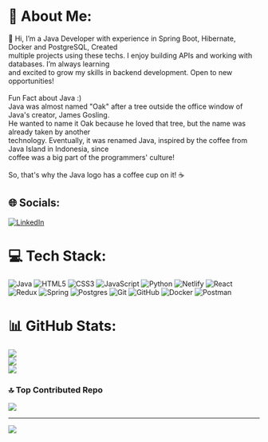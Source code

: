 # 💫 About Me:
👋 Hi, I’m a Java Developer with experience in Spring Boot, Hibernate, Docker and PostgreSQL, Created <br>multiple projects using these techs. I enjoy building APIs and working with databases. I’m always learning<br>and excited to grow my skills in backend development. Open to new opportunities!<br><br>Fun Fact about Java :)<br>Java was almost named "Oak" after a tree outside the office window of Java's creator, James Gosling. <br>He wanted to name it Oak because he loved that tree, but the name was already taken by another <br>technology. Eventually, it was renamed Java, inspired by the coffee from Java Island in Indonesia, since<br>coffee was a big part of the programmers' culture!<br><br>So, that's why the Java logo has a coffee cup on it! ☕


## 🌐 Socials:
[![LinkedIn](https://img.shields.io/badge/LinkedIn-%230077B5.svg?logo=linkedin&logoColor=white)](https://linkedin.com/in/https://www.linkedin.com/in/krishnaoo7ks/) 

# 💻 Tech Stack:
![Java](https://img.shields.io/badge/java-%23ED8B00.svg?style=for-the-badge&logo=openjdk&logoColor=white) ![HTML5](https://img.shields.io/badge/html5-%23E34F26.svg?style=for-the-badge&logo=html5&logoColor=white) ![CSS3](https://img.shields.io/badge/css3-%231572B6.svg?style=for-the-badge&logo=css3&logoColor=white) ![JavaScript](https://img.shields.io/badge/javascript-%23323330.svg?style=for-the-badge&logo=javascript&logoColor=%23F7DF1E) ![Python](https://img.shields.io/badge/python-3670A0?style=for-the-badge&logo=python&logoColor=ffdd54) ![Netlify](https://img.shields.io/badge/netlify-%23000000.svg?style=for-the-badge&logo=netlify&logoColor=#00C7B7) ![React](https://img.shields.io/badge/react-%2320232a.svg?style=for-the-badge&logo=react&logoColor=%2361DAFB) ![Redux](https://img.shields.io/badge/redux-%23593d88.svg?style=for-the-badge&logo=redux&logoColor=white) ![Spring](https://img.shields.io/badge/spring-%236DB33F.svg?style=for-the-badge&logo=spring&logoColor=white) ![Postgres](https://img.shields.io/badge/postgres-%23316192.svg?style=for-the-badge&logo=postgresql&logoColor=white) ![Git](https://img.shields.io/badge/git-%23F05033.svg?style=for-the-badge&logo=git&logoColor=white) ![GitHub](https://img.shields.io/badge/github-%23121011.svg?style=for-the-badge&logo=github&logoColor=white) ![Docker](https://img.shields.io/badge/docker-%230db7ed.svg?style=for-the-badge&logo=docker&logoColor=white) ![Postman](https://img.shields.io/badge/Postman-FF6C37?style=for-the-badge&logo=postman&logoColor=white)
# 📊 GitHub Stats:
![](https://github-readme-stats.vercel.app/api?username=krishnaoo7k&theme=dark&hide_border=false&include_all_commits=false&count_private=false)<br/>
![](https://github-readme-streak-stats.herokuapp.com/?user=krishnaoo7k&theme=dark&hide_border=false)<br/>
![](https://github-readme-stats.vercel.app/api/top-langs/?username=krishnaoo7k&theme=dark&hide_border=false&include_all_commits=false&count_private=false&layout=compact)

### 🔝 Top Contributed Repo
![](https://github-contributor-stats.vercel.app/api?username=krishnaoo7k&limit=5&theme=dark&combine_all_yearly_contributions=true)

---
[![](https://visitcount.itsvg.in/api?id=krishnaoo7k&icon=0&color=0)](https://visitcount.itsvg.in)

<!-- Proudly created with GPRM ( https://gprm.itsvg.in ) -->
